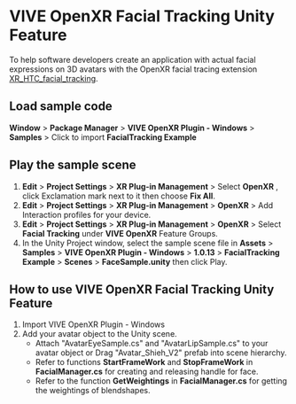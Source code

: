 # VIVE OpenXR Facial Tracking Unity Feature

To help software developers create an application with actual facial expressions on 3D avatars with the OpenXR facial tracing extension [XR_HTC_facial_tracking](https://www.khronos.org/registry/OpenXR/specs/1.0/html/xrspec.html#XR_HTC_facial_tracking).

## Load sample code
**Window** > **Package Manager** > **VIVE OpenXR Plugin - Windows** > **Samples** > Click to import **FacialTracking Example**

## Play the sample scene    
1. **Edit** > **Project Settings** > **XR Plug-in Management** > Select **OpenXR** , click Exclamation mark next to it then choose **Fix All**.
2. **Edit** > **Project Settings** > **XR Plug-in Management** > **OpenXR** > Add Interaction profiles for your device.
3. **Edit** > **Project Settings** > **XR Plug-in Management** > **OpenXR** > Select **Facial Tracking** under **VIVE OpenXR** Feature Groups.
4. In the Unity Project window, select the sample scene file in **Assets** > **Samples** > **VIVE OpenXR Plugin - Windows** > **1.0.13** > **FacialTracking Example** > **Scenes** > **FaceSample.unity** then click Play.

## How to use VIVE OpenXR Facial Tracking Unity Feature
1. Import VIVE OpenXR Plugin - Windows
2. Add your avatar object to the Unity scene.
    - Attach "AvatarEyeSample.cs" and "AvatarLipSample.cs" to your avatar object or Drag "Avatar_Shieh_V2" prefab into scene hierarchy.
    - Refer to functions **StartFrameWork** and **StopFrameWork** in **FacialManager.cs** for creating and releasing handle for face.
    - Refer to the function **GetWeightings** in **FacialManager.cs** for getting the weightings of blendshapes.